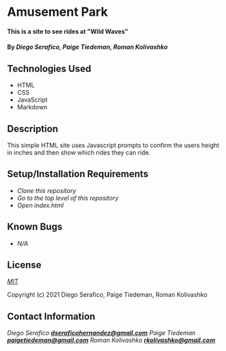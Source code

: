 # Amusement Park

#### This is a site to see rides at "Wild Waves"

#### By _**Diego Serafico, Paige Tiedeman, Roman Kolivashko**_

## Technologies Used

* HTML
* CSS
* JavaScript
* Markdown

## Description

This simple HTML site uses Javascript prompts to confirm the users height in inches and then show which rides they can ride.

## Setup/Installation Requirements

* _Clone this repository_
* _Go to the top level of this repository_
* _Open index.html_

## Known Bugs

* _N/A_

## License

_[MIT](https://opensource.org/licenses/MIT)_

Copyright (c) 2021 Diego Serafico, Paige Tiedeman, Roman Kolivashko

## Contact Information

_Diego Serafico **dseraficohernandez@gmail.com**_ 
_Paige Tiedeman **paigetiedeman@gmail.com**_
_Roman Kolivashko **rkolivashko@gmail.com**_